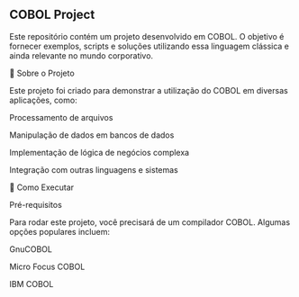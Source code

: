 ## COBOL Project



Este repositório contém um projeto desenvolvido em COBOL. O objetivo é fornecer exemplos, scripts e soluções utilizando essa linguagem clássica e ainda relevante no mundo corporativo.

📌 Sobre o Projeto

Este projeto foi criado para demonstrar a utilização do COBOL em diversas aplicações, como:

Processamento de arquivos

Manipulação de dados em bancos de dados

Implementação de lógica de negócios complexa

Integração com outras linguagens e sistemas

🚀 Como Executar

Pré-requisitos

Para rodar este projeto, você precisará de um compilador COBOL. Algumas opções populares incluem:

GnuCOBOL

Micro Focus COBOL

IBM COBOL
